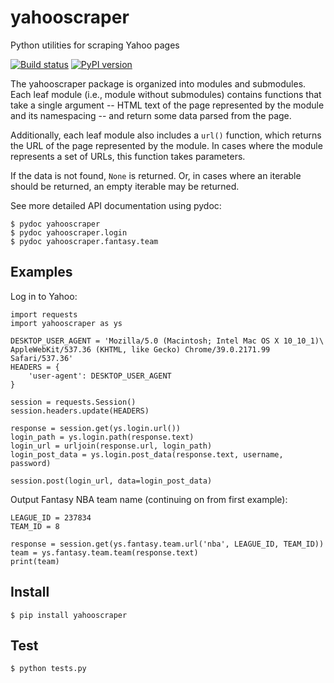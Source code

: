 # yahooscraper

Python utilities for scraping Yahoo pages

[![Build status](https://img.shields.io/travis/jbrudvik/yahooscraper.svg)](https://travis-ci.org/jbrudvik/yahooscraper)
[![PyPI version](https://pypip.in/version/yahooscraper/badge.svg?style=flat)](https://pypi.python.org/pypi/yahooscraper/)

The yahooscraper package is organized into modules and submodules. Each leaf
module (i.e., module without submodules) contains functions that take a single
argument -- HTML text of the page represented by the module and its
namespacing -- and return some data parsed from the page.

Additionally, each leaf module also includes a `url()` function, which returns
the URL of the page represented by the module. In cases where the module
represents a set of URLs, this function takes parameters.

If the data is not found, `None` is returned. Or, in cases where an iterable
should be returned, an empty iterable may be returned.

See more detailed API documentation using pydoc:

    $ pydoc yahooscraper
    $ pydoc yahooscraper.login
    $ pydoc yahooscraper.fantasy.team


## Examples

Log in to Yahoo:

    import requests
    import yahooscraper as ys

    DESKTOP_USER_AGENT = 'Mozilla/5.0 (Macintosh; Intel Mac OS X 10_10_1)\
    AppleWebKit/537.36 (KHTML, like Gecko) Chrome/39.0.2171.99 Safari/537.36'
    HEADERS = {
        'user-agent': DESKTOP_USER_AGENT
    }

    session = requests.Session()
    session.headers.update(HEADERS)

    response = session.get(ys.login.url())
    login_path = ys.login.path(response.text)
    login_url = urljoin(response.url, login_path)
    login_post_data = ys.login.post_data(response.text, username, password)

    session.post(login_url, data=login_post_data)


Output Fantasy NBA team name (continuing on from first example):

    LEAGUE_ID = 237834
    TEAM_ID = 8

    response = session.get(ys.fantasy.team.url('nba', LEAGUE_ID, TEAM_ID))
    team = ys.fantasy.team.team(response.text)
    print(team)


## Install

    $ pip install yahooscraper


## Test

    $ python tests.py
